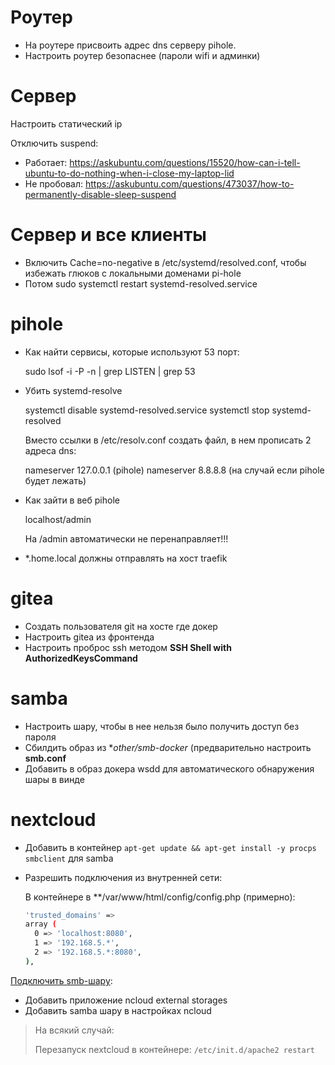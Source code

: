 # Роутер

- На роутере присвоить адрес dns серверу pihole.
- Настроить роутер безопаснее (пароли wifi и админки)

# Сервер

Настроить статический ip

Отключить suspend:

- Работает: https://askubuntu.com/questions/15520/how-can-i-tell-ubuntu-to-do-nothing-when-i-close-my-laptop-lid
- Не пробовал: https://askubuntu.com/questions/473037/how-to-permanently-disable-sleep-suspend

# Сервер и все клиенты

- Включить Cache=no-negative в /etc/systemd/resolved.conf, чтобы избежать глюков с локальными доменами pi-hole
- Потом sudo systemctl restart systemd-resolved.service

# pihole

- Как найти сервисы, которые используют 53 порт:

  sudo lsof -i -P -n | grep LISTEN | grep 53

- Убить systemd-resolve

  systemctl disable systemd-resolved.service
  systemctl stop systemd-resolved

  Вместо ссылки в /etc/resolv.conf создать файл, в нем прописать 2 адреса dns:

  nameserver 127.0.0.1 (pihole)
  nameserver 8.8.8.8 (на случай если pihole будет лежать)

- Как зайти в веб pihole

  localhost/admin

  На /admin автоматически не перенаправляет!!!


- *.home.local должны отправлять на хост traefik

# gitea

- Создать пользователя git на хосте где докер
- Настроить gitea из фронтенда
- Настроить проброс ssh методом **SSH Shell with AuthorizedKeysCommand**


# samba

- Настроить шару, чтобы в нее нельзя было получить доступ без пароля
- Сбилдить образ из **other/smb-docker* (предварительно настроить **smb.conf**
- Добавить в образ докера wsdd для автоматического обнаружения шары в винде


# nextcloud

- Добавить в контейнер ``apt-get update && apt-get install -y procps smbclient`` для samba
- Разрешить подключения из внутренней сети:

  В контейнере в **/var/www/html/config/config.php (примерно):

  ```bash
  'trusted_domains' => 
  array (
    0 => 'localhost:8080',
    1 => '192.168.5.*',
    2 => '192.168.5.*:8080',
  ),
  ```


[Подключить smb-шару](https://docs.nextcloud.com/server/latest/admin_manual/configuration_files/external_storage/smb.html):

- Добавить приложение ncloud external storages
- Добавить samba шару в настройках ncloud

> На всякий случай:
>
> Перезапуск nextcloud в контейнере: ``/etc/init.d/apache2 restart``

